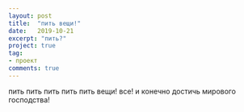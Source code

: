 ```yaml
---
layout: post
title:  "пить вещи!"
date:   2019-10-21
excerpt: "пить?"
project: true
tag:
- проект
comments: true
---
```


пить пить пить пить пить вещи!
все!
и 
конечно
достичь мирового господства!